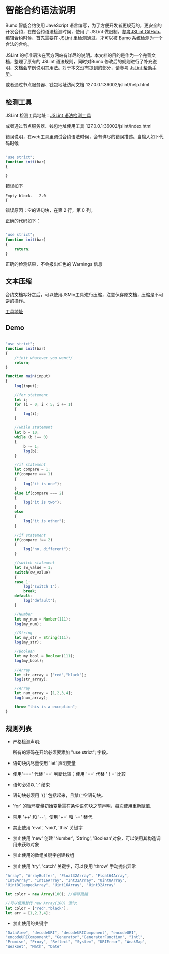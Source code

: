 # **智能合约语法说明**
Bumo 智能合约使用 JaveScript 语言编写，为了方便开发者更规范的，更安全的开发合约，在做合约语法检测时候，使用了 JSLint 做限制。[参考JSLint GitHub](./)。编辑合约时候，首先需要在 JSLint 里检测通过，才可以被 Bumo 系统检测为一个合法的合约。

JSLint 的标准语法在官方网站有详尽的说明。本文档的目的是作为一个完善文档，整理了原有的 JSLint 语法规则，同时对Bumo 修改后的规则进行了补充说明，文档会举例说明其用法。对于本文没有提到的部分，请参考 [JsLint 帮助手册](http://bumo.chinacloudapp.cn:36002/help.html)。

或者通过节点服务器、钱包地址访问文档 127.0.0.1:36002/jslint/help.html

## **检测工具**
   JSLint 检测工具地址：[JSLint 语法检测工具](http://bumo.chinacloudapp.cn:36002/jslint.html "JSLint 语法检测工具")

   或者通过节点服务器、钱包地址使用工具 127.0.0.1:36002/jslint/index.html

错误说明，在web工具里调试合约语法时候，会有详尽的错误描述。当输入如下代码时候

```javascript

"use strict";
function init(bar)
{
    
}
```

错误如下

```
Empty block.   2.0
{
```

错误原因：空的语句块，在第 2 行，第 0 列。

正确的代码如下：

```javascript

"use strict";
function init(bar)
{
    return;    
}
```

正确的检测结果，不会报出红色的 Warnings 信息

## **文本压缩**
合约文档写好之后，可以使用JSMin工具进行压缩，注意保存原文档，压缩是不可逆的操作。

[工具地址](../../../deploy/jsmin/)

## **Demo**
```javascript

"use strict";
function init(bar)
{
    /*init whatever you want*/
    return;
}

function main(input) 
{
    log(input);

    //for statement
    let i;
    for (i = 0; i < 5; i += 1) 
    {
        log(i);
    }

    //while statement
    let b = 10;
    while (b !== 0) 
    {
        b -= 1;
        log(b);
    }

    //if statement
    let compare = 1;
    if(compare === 1)
    {
        log("it is one");
    }
    else if(compare === 2)
    {
        log("it is two");
    }
    else
    {
        log("it is other");
    }

    //if statement
    if(compare !== 2)
    {
        log("no, different");
    }

    //switch statement
    let sw_value = 1;
    switch(sw_value)
    {
    case 1:
        log("switch 1");
        break;
    default:
        log("default");
    }

    //Number
    let my_num = Number(111);
    log(my_num);

    //String
    let my_str = String(111);
    log(my_str);

    //Boolean
    let my_bool = Boolean(111);
    log(my_bool);

    //Array
    let str_array = ["red","black"]; 
    log(str_array);

    //Array
    let num_array = [1,2,3,4];
    log(num_array);

    throw "this is a exception";
}
```

## **规则列表**
 
- 严格检测声明;

   所有的源码在开始必须要添加 "use strict"; 字段。

- 语句块内尽量使用 'let' 声明变量

- 使用'===' 代替 '==' 判断比较；使用 '==' 代替 '！=' 比较

- 语句必须以 ';' 结束 

- 语句块必须用 '{}' 包括起来，且禁止空语句块。

- 'for' 的循环变量初始变量需在条件语句块之前声明，每次使用重新赋值.

- 禁用 '++' 和 '--'，使用 '+=' 和 '-=' 替代

- 禁止使用 'eval', 'void', 'this' 关键字

- 禁止使用 'new' 创建 'Number', 'String', 'Boolean'对象，可以使用其构造调用来获取对象

- 禁止使用的数组关键字创建数组

- 禁止使用 'try', 'catch' 关键字，可以使用 'throw' 手动抛出异常

```javascript
"Array", "ArrayBuffer", "Float32Array", "Float64Array", 
"Int8Array", "Int16Array", "Int32Array", "Uint8Array", 
"Uint8ClampedArray", "Uint16Array", "Uint32Array"

let color = new Array(100); //编译报错

//可以使用替代 new Array(100) 语句;
let color = ["red","black"]; 
let arr = [1,2,3,4];
```

- 禁止使用的关键字
```javascript
"DataView", "decodeURI", "decodeURIComponent", "encodeURI", 
"encodeURIComponent", "Generator","GeneratorFunction", "Intl", 
"Promise", "Proxy", "Reflect", "System", "URIError", "WeakMap", 
"WeakSet", "Math", "Date"
```
